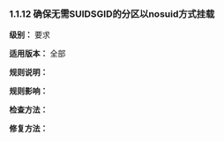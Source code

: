 ### 1.1.12 确保无需SUIDSGID的分区以nosuid方式挂载

**级别：** 要求

**适用版本：** 全部

**规则说明：** 



**规则影响：**



**检查方法：**





**修复方法：**

